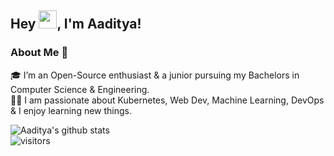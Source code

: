 ## Hey <img src="https://github.com/TheDudeThatCode/TheDudeThatCode/blob/master/Assets/Hi.gif" width="29px">, I'm Aaditya!



### About Me 🚀
🎓 I’m an Open-Source enthusiast & a junior pursuing my Bachelors in Computer Science & Engineering. </br>
👨‍💻  I am passionate about Kubernetes, Web Dev, Machine Learning, DevOps & I enjoy learning new things. </br>


![Aaditya's github stats](https://github-readme-stats.vercel.app/api?username=aadityasinha-dotcom&show_icons=true&hide_border=true)
<br />
![visitors](https://visitor-badge.laobi.icu/badge?page_id=aadityasinha-dotcom.aadityasinha-dotcom)
